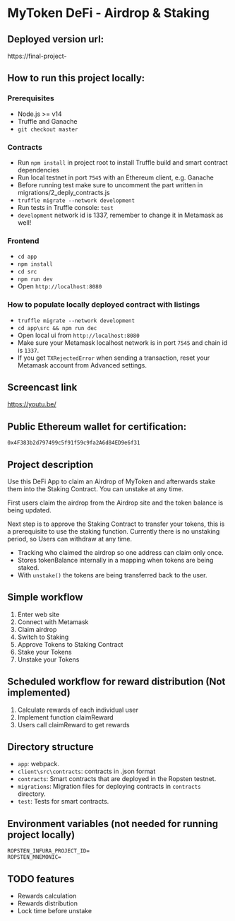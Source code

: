 # MyToken DeFi - Airdrop & Staking

## Deployed version url:

https://final-project-

## How to run this project locally:

### Prerequisites

- Node.js >= v14
- Truffle and Ganache
- `git checkout master`

### Contracts

- Run `npm install` in project root to install Truffle build and smart contract dependencies
- Run local testnet in port `7545` with an Ethereum client, e.g. Ganache
- Before running test make sure to uncomment the part written in migrations/2_deply_contracts.js
- `truffle migrate --network development`
- Run tests in Truffle console: `test`
- `development` network id is 1337, remember to change it in Metamask as well!

### Frontend

- `cd app`
- `npm install`
- `cd src`
- `npm run dev`
- Open `http://localhost:8080`

### How to populate locally deployed contract with listings

- `truffle migrate --network development`
- `cd app\src && npm run dec`
- Open local ui from `http://localhost:8080`
- Make sure your Metamask localhost network is in port `7545` and chain id is `1337`.
- If you get `TXRejectedError` when sending a transaction, reset your Metamask account from Advanced settings.

## Screencast link

https://youtu.be/

## Public Ethereum wallet for certification:

`0x4F383b2d797499c5f91f59c9fa2A6d84ED9e6f31`

## Project description

Use this DeFi App to claim an Airdrop of MyToken and afterwards stake them into the Staking Contract.
You can unstake at any time.

First users claim the airdrop from the Airdrop site and the token balance is being updated.

Next step is to approve the Staking Contract to transfer your tokens, this is a prerequisite to use the staking function.
Currently there is no unstaking period, so Users can withdraw at any time.

- Tracking who claimed the airdrop so one address can claim only once.
- Stores tokenBalance internally in a mapping when tokens are being staked.
- With `unstake()` the tokens are being transferred back to the user.

## Simple workflow

1. Enter web site
2. Connect with Metamask
3. Claim airdrop
4. Switch to Staking
5. Approve Tokens to Staking Contract
6. Stake your Tokens
7. Unstake your Tokens

## Scheduled workflow for reward distribution (Not implemented)

1. Calculate rewards of each individual user
2. Implement function claimReward
3. Users call claimReward to get rewards

## Directory structure

- `app`: webpack.
- `client\src\contracts`: contracts in .json format
- `contracts`: Smart contracts that are deployed in the Ropsten testnet.
- `migrations`: Migration files for deploying contracts in `contracts` directory.
- `test`: Tests for smart contracts.

## Environment variables (not needed for running project locally)

```
ROPSTEN_INFURA_PROJECT_ID=
ROPSTEN_MNEMONIC=
```

## TODO features

- Rewards calculation
- Rewards distribution
- Lock time before unstake

